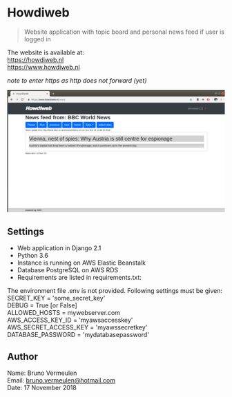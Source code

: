 # Howdiweb
>Website application with topic board and personal news feed if user is logged in

The website is available at:  
https://howdiweb.nl  
https://www.howdiweb.nl  

*note to enter https as http does not forward (yet)*

![](howdiweb_screenshot.png)

## Settings
- Web application in Django 2.1
- Python 3.6
- Instance is running on AWS Elastic Beanstalk
- Database PostgreSQL on AWS RDS
- Requirements are listed in requirements.txt:

The environment file .env is not provided. Following settings must be given:  
SECRET_KEY = 'some_secret_key'  
DEBUG = True [or False]  
ALLOWED_HOSTS = mywebserver.com  
AWS_ACCESS_KEY_ID = 'myawsaccesskey'  
AWS_SECRET_ACCESS_KEY = 'myawssecretkey'  
DATABASE_PASSWORD = 'mydatabasepassword'  


## Author
Name: Bruno Vermeulen  
Email: bruno.vermeulen@hotmail.com  
Date: 17 November 2018  
